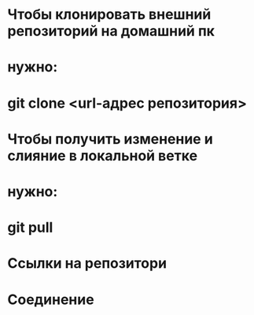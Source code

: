 # Чтобы клонировать внешний репозиторий на домашний пк
# нужно:
# git clone <url-адрес репозитория> 

# Чтобы получить изменение и слияние в локальной ветке
# нужно:
# git pull

# Ссылки на репозитори

# Соединение
